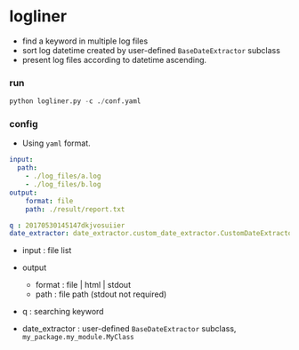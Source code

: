 logliner 
========

- find a keyword in multiple log files
- sort log datetime created by user-defined `BaseDateExtractor` subclass 
- present log files according to datetime ascending. 

 
### run 

```python
python logliner.py -c ./conf.yaml
```


### config

 - Using `yaml` format. 

```yaml
input:
  path:
    - ./log_files/a.log
    - ./log_files/b.log
output:
    format: file
    path: ./result/report.txt

q : 20170530145147dkjvosuiier
date_extractor: date_extractor.custom_date_extractor.CustomDateExtractor
```

- input : file list 

- output 
    - format : file | html | stdout 
    - path : file path (stdout not required)

- q : searching keyword 
- date_extractor : user-defined `BaseDateExtractor` subclass, `my_package.my_module.MyClass`

